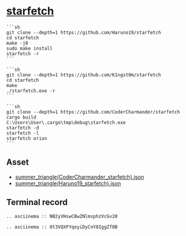 # [starfetch](https://github.com/Haruno19/starfetch)

````{tab} ArchWSL
```sh
git clone --depth=1 https://github.com/Haruno19/starfetch
cd starfetch
make -j8
sudo make install
starfetch -r
```
````

````{tab} MSYS2
```sh
git clone --depth=1 https://github.com/K1ngst0m/starfetch
cd starfetch
make
./starfetch.exe -r
```
````

````{tab} Cargo
```sh
git clone --depth=1 https://github.com/CoderCharmander/starfetch
cargo build
C:\Users\User\.cargo\tmp\debug\starfetch.exe
starfetch -d
starfetch -l
starfetch orion
```
````

## Asset

- [summer_triangle(CoderCharmander_starfetch).json](https://gist.github.com/scillidan/83ba8a592eaed7c8256b6e1984c56809)
- [summer_triangle(Haruno19_starfetch).json](https://gist.github.com/scillidan/773260fba75a1bfc9b203c445d371b55)

## Terminal record

```{eval-rst}
.. asciinema :: NB2yVHswCBwZNlmsphzVcGv20
```

```{eval-rst}
.. asciinema :: 0t3VQXFYqoyiDyCnY8IggZf8B
```
